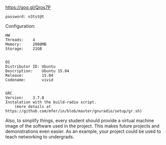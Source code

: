 https://goo.gl/Qros7P

    password: n3tst@t


Configuration:

    HW
    Threads:    4
    Memory:     2000MB
    Storage:    21GB


    OS
    Distributor ID: Ubuntu
    Description:    Ubuntu 15.04
    Release:        15.04
    Codename:       vivid


    GRC
    Version:    3.7.8
    Instalation with the build-radio script. 
        (more details at https://github.com/mfer/in/blob/master/gnuradio/setup/gr.sh)
    

Also,	to	simplify	things,	every	student	should	provide	a virtual	 machine	 image	 of	 the	 software	 used	 in	 the	 project.	 This	 makes	future	 projects	 and	 demonstrations	 even	 easier.	 As	 an	 example,	 your project	could	be	used	to	teach	networking	to	undergrads.
